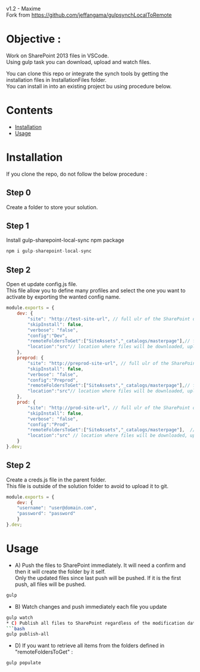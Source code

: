 v1.2  - Maxime  
Fork from https://github.com/jeffangama/gulpsynchLocalToRemote  
   
# Objective : 
Work on SharePoint 2013 files in VSCode.  
Using gulp task you can download, upload and watch files.  

You can clone this repo or integrate the synch tools by getting the installation files in InstallationFiles folder.  
You can install in into an existing project bu using procedure below.

# Contents
* [Installation](#Installation (if you want to install it in your existing project))
* [Usage](#Usage)


# Installation 

If you clone the repo, do not follow the below procedure :

## Step 0
Create a folder to store your solution.

## Step 1
Install gulp-sharepoint-local-sync npm package
```javascript
npm i gulp-sharepoint-local-sync
```

## Step 2
Open et update config.js file.  
This file allow you to define many profiles and select the one you want to activate by exporting the wanted config name.
```javascript
module.exports = {
    dev: {        
        "site": "http://test-site-url", // full ulr of the SharePoint on-premises site
        "skipInstall": false,
        "verbose": "false",
        "config":"Dev",
        "remoteFoldersToGet":["SiteAssets","_catalogs/masterpage"],// folders for which you want to retrieve content in the populate task
        "location":"src"// location where files will be downloaded, uploaded and watched
    },
    preprod: {        
        "site": "http://preprod-site-url", // full ulr of the SharePoint on-premises site
        "skipInstall": false,
        "verbose": "false",
        "config":"Preprod",
        "remoteFoldersToGet":["SiteAssets","_catalogs/masterpage"],// folders for which you want to retrieve content in the populate task
        "location":"src"// location where files will be downloaded, uploaded and watched
    },
    prod: {        
        "site": "http://prod-site-url", // full ulr of the SharePoint on-premises site
        "skipInstall": false,
        "verbose": "false",
        "config":"Prod",
        "remoteFoldersToGet":["SiteAssets","_catalogs/masterpage"],  // folders for which you want to retrieve content in the populate task
        "location":"src" // location where files will be downloaded, uploaded and watched
    }
}.dev;
```

## Step 2
Create a creds.js file in the parent folder.  
This file is outside of the solution folder to avoid to upload it to git.

```javascript
module.exports = {
    dev: {        
    "username": "user@domain.com",
    "password": "password"
    }
}.dev;
```

# Usage

* A) Push the files to SharePoint immediately. It will need a confirm and then it will create the folder by it self.  
Only the updated files since last push will be pushed. If it is the first push, all files will be pushed.  
```bash
gulp 
```
* B) Watch changes and push immediately each file you update
```bash
gulp watch
* C) Publish all files to SharePoint regardless of the modification dates
```bash
gulp publish-all
```    
* D) If you want to retrieve all items from the folders defined in "remoteFoldersToGet" :
```bash
gulp populate
```
